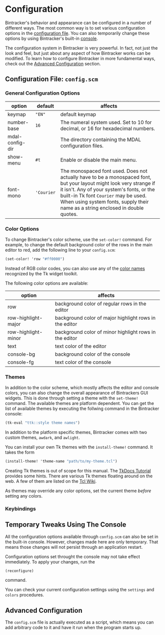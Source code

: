 # Configuration

Bintracker's behavior and appearance can be configured in a number of different ways. The most common way is to set various configuration options in the [configuration file](#configuration-file-configscm). You can also temporarily change these options by using Bintracker's built-in [console](#temporary-tweaks-using-the-console).

The configuration system in Bintracker is very powerful. In fact, not just the look and feel, but just about any aspect of how Bintracker works can be modified. To learn how to configure Bintracker in more fundamental ways, check out the [Advanced Configuration](#advanced-configuration) section.


## Configuration File: `config.scm`



### General Configuration Options

option             |default     | affects
-------------------|------------|-----------------------------
keymap             | `"EN"`     | default keymap
number-base        | `16`       | The numeral system used. Set to 10 for decimal, or 16 for hexadecimal numbers.
mdal-config-dir    |            | The directory containing the MDAL configuration files.
show-menu          | `#t`       | Enable or disable the main menu.
font-mono          | `'Courier` | The monospaced font used. Does not actually have to be a monospaced font, but your layout might look very strange if it isn't. Any of your system's fonts, or the built-in Tk font `Courier` may be used. When using system fonts, supply their name as a string enclosed in double quotes.


### Color Options

To change Bintracker's color scheme, use the `set-color!` command. For example, to change the default background color of the rows in the main editor to red, add the following line to your `config.scm`:

```scheme
(set-color! 'row "#ff0000")
```

Instead of RGB color codes, you can also use any of the [color names](https://www.tcl.tk/man/tcl/TkCmd/colors.htm) recognized by the Tk widget toolkit.

The following color options are available:

option              | affects
--------------------|-------------------------------------------------------
row                 | background color of regular rows in the editor
row-highlight-major | background color of major highlight rows in the editor
row-highlight-minor | background color of minor highlight rows in the editor
text                | text color of the editor
console-bg          | background color of the console
console-fg          | text color of the console


### Themes

In addition to the color scheme, which mostly affects the editor and console colors, you can also change the overall appearance of Bintrackers GUI widgets. This is done through setting a theme with the `set-theme!` command. The available themes are platform dependent. You can get the list of available themes by executing the follwing command in the Bintracker console:

```scheme
(tk-eval "ttk::style theme names")
```

In addition to the platform specific themes, Bintracker comes with two custom themes, `awdark`, and `awlight`.

You can install your own Tk themes with the `install-theme!` command. It takes the form
```scheme
(install-theme! 'theme-name "path/to/my-theme.tcl")
```

Creating Tk themes is out of scope for this manual. The [TkDocs Tutorial](https://tkdocs.com/tutorial/styles.html) provides some hints. There are various Tk themes floating around on the web. A few of them are listed on the [Tcl Wiki](https://wiki.tcl-lang.org/page/List+of+ttk+Themes).

As themes may override any color options, set the current theme *before* setting any colors.

### Keybindings

## Temporary Tweaks Using The Console

All the configuration options available through `config.scm` can also be set in the built-in console. However, changes made here are only temporary. That means those changes will not persist through an application restart.

Configuration options set throught the console may not take effect immediately. To apply your changes, run the
```scheme
(reconfigure)
```
command.

You can check your current configuration settings using the `settings` and `colors` procedures.

## Advanced Configuration

The `config.scm` file is actually executed as a script, which means you can add arbitrary code to it and have it run when the program starts up.
